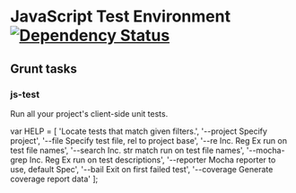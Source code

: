 # JavaScript Test Environment [![Dependency Status](https://gemnasium.com/benhutchins/js-test-env.png)](https://gemnasium.com/benhutchins/js-test-env)

## Grunt tasks

### js-test

Run all your project's client-side unit tests.

  var HELP = [
    'Locate tests that match given filters.',
    '--project     Specify project',
    '--file        Specify test file, rel to project base',
    '--re          Inc. Reg Ex run on test file names',
    '--search      Inc. str match run on test file names',
    '--mocha-grep  Inc. Reg Ex run on test descriptions',
    '--reporter    Mocha reporter to use, default Spec',
    '--bail        Exit on first failed test',
    '--coverage    Generate coverage report data'
  ];